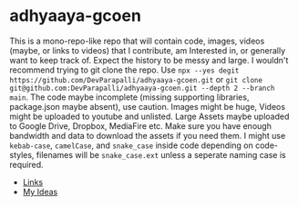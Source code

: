 # adhyaaya-gcoen

This is a mono-repo-like repo that will contain code, images, videos (maybe, or links to videos) that I contribute, am Interested in, or generally want to keep track of. Expect the history to be messy and large. I wouldn't recommend trying to git clone the repo. Use `npx --yes degit https://github.com/DevParapalli/adhyaaya-gcoen.git` or `git clone git@github.com:DevParapalli/adhyaaya-gcoen.git --depth 2 --branch main`. The code maybe incomplete (missing supporting libraries, package.json maybe absent), use caution. Images might be huge, Videos might be uploaded to youtube and unlisted. Large Assets maybe uploaded to Google Drive, Dropbox, MediaFire etc. Make sure you have enough bandwidth and data to download the assets if you need them. I might use `kebab-case`, `camelCase`, and `snake_case` inside code depending on code-styles, filenames will be `snake_case.ext` unless a seperate naming case is required.

- [Links](official_links.md)
- [My Ideas](my_ideas.md)


